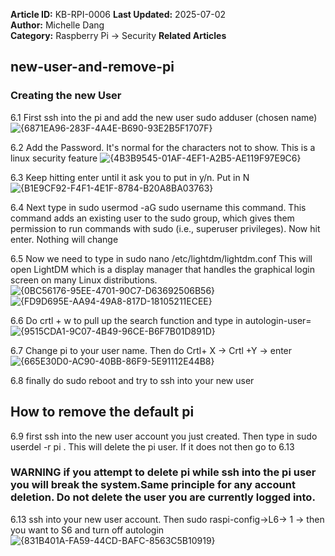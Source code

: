 **Article ID:** KB-RPI-0006
**Last Updated:** 2025-07-02  
**Author:** Michelle Dang   
**Category:** Raspberry Pi → Security 
**Related Articles**

## new-user-and-remove-pi 

### Creating the new User 
6.1 First ssh into the pi and add the new user sudo adduser (chosen name)
![{6871EA96-283F-4A4E-B690-93E2B5F1707F}](https://github.com/user-attachments/assets/53038a13-81d4-4563-ac2f-cd29eedd01a1)

6.2 Add the Password. It's normal for the characters not to show. This is a linux security feature 
![{4B3B9545-01AF-4EF1-A2B5-AE119F97E9C6}](https://github.com/user-attachments/assets/61ef0885-5aef-4f3c-aada-6b3f9fa6a40a)

6.3 Keep hitting enter until it ask you to put in y/n. Put in N
![{B1E9CF92-F4F1-4E1F-8784-B20A8BA03763}](https://github.com/user-attachments/assets/3d456cfa-5114-4964-a50d-27ddf4b53067)

6.4 Next type in sudo usermod -aG sudo username this command. This command adds an existing user to the sudo group, which gives them permission to run commands with sudo (i.e., superuser privileges). 
Now hit enter. Nothing will change 

6.5 Now we need to type in sudo nano /etc/lightdm/lightdm.conf This will open LightDM which is a display manager that handles the graphical login screen on many Linux distributions. 
![{0BC56176-95EE-4701-90C7-D63692506B56}](https://github.com/user-attachments/assets/4015cea9-196e-4b4b-8515-0d12e1b9fc88)
![{FD9D695E-AA94-49A8-817D-18105211ECEE}](https://github.com/user-attachments/assets/295d182b-8652-4e6f-8d4d-a310d2a8ba82)

6.6 Do crtl + w to pull up the search function and type in autologin-user=
![{9515CDA1-9C07-4B49-96CE-B6F7B01D891D}](https://github.com/user-attachments/assets/f8baf519-bc22-4f2b-9a70-16b4ffad2a18)

6.7 Change pi to your user name. Then do Crtl+ X -> Crtl +Y -> enter 
![{665E30D0-AC90-40BB-86F9-5E91112E44B8}](https://github.com/user-attachments/assets/ad6959fd-a077-4faf-b846-5418b4ae32d1)

6.8 finally do sudo reboot and try to ssh into your new user 


## How to remove the default pi 
6.9 first ssh into the new user account you just created. Then type in sudo userdel -r pi . This will delete the pi user. If it does not then go to 6.13
### WARNING if you attempt to delete pi while ssh into the pi user you will break the system.Same principle for any account deletion. Do not delete the user you are currently logged into.





6.13 ssh into your new user account. Then sudo raspi-config->L6-> 1 -> then you want to S6 and turn off autologin 
![{831B401A-FA59-44CD-BAFC-8563C5B10919}](https://github.com/user-attachments/assets/cd1b779f-a0ee-4cda-bc16-f153b97b3582)














